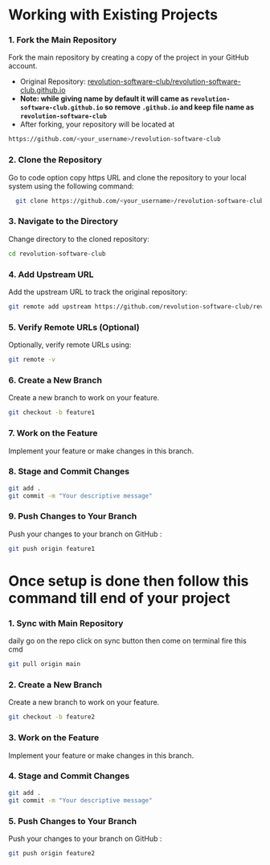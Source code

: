 # Working with Existing Projects

### 1. Fork the Main Repository

Fork the main repository by creating a copy of the project in your GitHub account.
  - Original Repository: [revolution-software-club/revolution-software-club.github.io](https://github.com/revolution-software-club/revolution-software-club.github.io)
  - **Note: while giving name by default it will came as `revolution-software-club.github.io` so remove `.github.io` and keep file name as `revolution-software-club`**
  - After forking, your repository will be located at 
  ```bash 
  https://github.com/<your_username>/revolution-software-club
```

### 2. Clone the Repository

Go to code option copy https URL and clone the repository to your local system using the following command:
```bash
  git clone https://github.com/<your_username>/revolution-software-club.github.io.git
```

### 3. Navigate to the Directory

Change directory to the cloned repository:

```bash
cd revolution-software-club
```

### 4. Add Upstream URL

Add the upstream URL to track the original repository:

```bash
git remote add upstream https://github.com/revolution-software-club/revolution-software-club.github.io.git
```

### 5. Verify Remote URLs (Optional)

Optionally, verify remote URLs using:

```bash 
git remote -v
```

### 6. Create a New Branch

Create a new branch to work on your feature.

```bash
git checkout -b feature1
```

### 7. Work on the Feature
Implement your feature or make changes in this branch.

### 8. Stage and Commit Changes

```bash
git add .
git commit -m "Your descriptive message"
```

### 9. Push Changes to Your Branch
Push your changes to your branch on GitHub :

```bash
git push origin feature1
```

# Once setup is done then follow this command till end of your project

### 1. Sync with Main Repository
daily go on the repo click on sync button then come on terminal fire this cmd
```bash 
git pull origin main
```
### 2. Create a New Branch

Create a new branch to work on your feature.

```bash
git checkout -b feature2
```

### 3. Work on the Feature
Implement your feature or make changes in this branch.

### 4. Stage and Commit Changes

```bash
git add .
git commit -m "Your descriptive message"
```

### 5. Push Changes to Your Branch
Push your changes to your branch on GitHub :

```bash
git push origin feature2
```